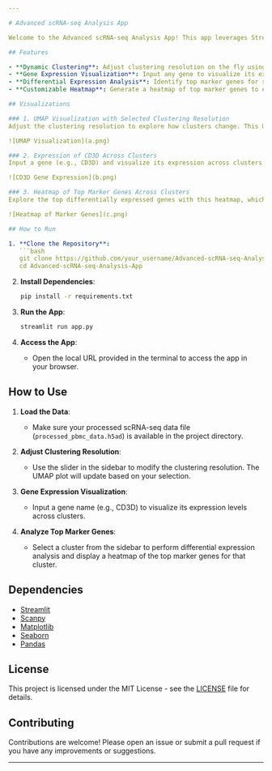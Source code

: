 ```yaml
---

# Advanced scRNA-seq Analysis App

Welcome to the Advanced scRNA-seq Analysis App! This app leverages Streamlit and Scanpy to provide an interactive and insightful analysis platform for single-cell RNA sequencing (scRNA-seq) data. 

## Features

- **Dynamic Clustering**: Adjust clustering resolution on the fly using the Leiden algorithm.
- **Gene Expression Visualization**: Input any gene to visualize its expression across clusters on a UMAP plot.
- **Differential Expression Analysis**: Identify top marker genes for specific clusters.
- **Customizable Heatmap**: Generate a heatmap of top marker genes to explore expression patterns across clusters.

## Visualizations

### 1. UMAP Visualization with Selected Clustering Resolution
Adjust the clustering resolution to explore how clusters change. This UMAP plot visualizes clusters based on the selected resolution.

![UMAP Visualization](a.png)

### 2. Expression of CD3D Across Clusters
Input a gene (e.g., CD3D) and visualize its expression across clusters on the UMAP plot.

![CD3D Gene Expression](b.png)

### 3. Heatmap of Top Marker Genes Across Clusters
Explore the top differentially expressed genes with this heatmap, which shows marker genes across clusters based on the selected clustering resolution.

![Heatmap of Marker Genes](c.png)

## How to Run

1. **Clone the Repository**:
   ```bash
   git clone https://github.com/your_username/Advanced-scRNA-seq-Analysis-App.git
   cd Advanced-scRNA-seq-Analysis-App
   ```

2. **Install Dependencies**:
   ```bash
   pip install -r requirements.txt
   ```

3. **Run the App**:
   ```bash
   streamlit run app.py
   ```

4. **Access the App**:
   - Open the local URL provided in the terminal to access the app in your browser.

## How to Use

1. **Load the Data**:
   - Make sure your processed scRNA-seq data file (`processed_pbmc_data.h5ad`) is available in the project directory.

2. **Adjust Clustering Resolution**:
   - Use the slider in the sidebar to modify the clustering resolution. The UMAP plot will update based on your selection.

3. **Gene Expression Visualization**:
   - Input a gene name (e.g., CD3D) to visualize its expression levels across clusters.

4. **Analyze Top Marker Genes**:
   - Select a cluster from the sidebar to perform differential expression analysis and display a heatmap of the top marker genes for that cluster.

## Dependencies

- [Streamlit](https://streamlit.io/)
- [Scanpy](https://scanpy.readthedocs.io/)
- [Matplotlib](https://matplotlib.org/)
- [Seaborn](https://seaborn.pydata.org/)
- [Pandas](https://pandas.pydata.org/)

## License

This project is licensed under the MIT License - see the [LICENSE](LICENSE) file for details.

## Contributing

Contributions are welcome! Please open an issue or submit a pull request if you have any improvements or suggestions.

---
```

